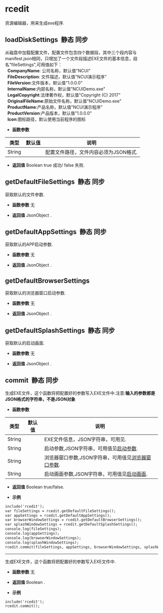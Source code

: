 # rcedit

  资源编辑器，用来生成exe程序.
  
## loadDiskSettings &nbsp;<span class="label label-static">静态</span> <span class="label label-sync">同步</span> 

  从磁盘中加载配置文件，配置文件包含四个数据段，其中三个段内容与manifest.json相同，只增加了一个文件段描述EXE文件的基本信息，段名"fileSettings",可用值如下：<br>&nbsp; **CompanyName**: 公司名称，默认值"NCUI"<br>&nbsp; **FileDescription**: 文件描述，默认值"NCUI演示程序"<br>&nbsp; **FileVersion**:文件版本，默认值"1.0.0.0"<br>&nbsp; **InternalName**:内部名称，默认值"NCUIDemo.exe"<br>&nbsp; **LegalCopyright**:法律著作权，默认值"Copyright (C) 2017"<br>&nbsp; **OriginalFileName**:原始文件名称，默认值"NCUIDemo.exe"<br>&nbsp; **ProductName**:产品名称，默认值"NCUI演示程序"<br>&nbsp; **ProductVersion**:产品版本，默认值"1.0.0.0"<br>&nbsp; **Icon**:图标路径，默认使用当前程序的图标<br>
  
* **函数参数**

<table class="table table-hover table-bordered ">
	<thead>
		<tr>
			<th class="col-xs-1">类型</th>
			<th class="col-xs-1">默认值</th>
			<th>说明</th>
		</tr>
	</thead>
	<tbody>
		<tr>
	<td>String </td>
	<td></td>
	<td>配置文件路径，文件内容必须为JSON格式.</td>
</tr>
	</tbody>
</table>

* **返回值**
  Boolean true 成功/ false 失败. 



<div class="adoc" id="div_loadDiskSettings"></div>


## getDefaultFileSettings &nbsp;<span class="label label-static">静态</span> <span class="label label-sync">同步</span> 

  获取默认的文件参数.
  
* **函数参数**  无

* **返回值**
  JsonObject . 



<div class="adoc" id="div_getDefaultFileSettings"></div>


## getDefaultAppSettings &nbsp;<span class="label label-static">静态</span> <span class="label label-sync">同步</span> 

  获取默认的APP启动参数.
  
* **函数参数**  无

* **返回值**
  JsonObject . 



<div class="adoc" id="div_getDefaultAppSettings"></div>


## getDefaultBrowserSettings &nbsp;
  获取默认的浏览器窗口启动参数.
  
* **函数参数**  无

* **返回值**
  JsonObject . 



<div class="adoc" id="div_getDefaultBrowserSettings"></div>


## getDefaultSplashSettings &nbsp;<span class="label label-static">静态</span> <span class="label label-sync">同步</span> 

  获取默认的启动画面.
  
* **函数参数**  无

* **返回值**
  JsonObject . 



<div class="adoc" id="div_getDefaultSplashSettings"></div>


## commit &nbsp;<span class="label label-static">静态</span> <span class="label label-sync">同步</span> 

  生成EXE文件，这个函数将把配置好的参数写入EXE文件中.注意:**输入的参数都是JSON格式的字符串，不是JSON对象**
  
* **函数参数**

<table class="table table-hover table-bordered ">
	<thead>
		<tr>
			<th class="col-xs-1">类型</th>
			<th class="col-xs-1">默认值</th>
			<th>说明</th>
		</tr>
	</thead>
	<tbody>
		<tr>
	<td>String </td>
	<td></td>
	<td>EXE文件信息，JSON字符串，可用见.</td>
</tr><tr>
	<td>String </td>
	<td></td>
	<td>启动参数,JSON字符串，可用值见<a href="#settings/settingsAppSettings">启动参数</a>.</td>
</tr><tr>
	<td>String </td>
	<td></td>
	<td>浏览器窗口参数,JSON字符串，可用值见<a href="#settings/settingsBrowserWindowSettings">浏览器窗口参数</a>.</td>
</tr><tr>
	<td>String </td>
	<td></td>
	<td>启动画面参数,JSON字符串，可用值见<a href="#settings/settingsSplashWindowSettings">启动画面</a>.</td>
</tr>
	</tbody>
</table>

* **返回值**
  Boolean true/false. 

* **示例**

```html
include('rcedit');
var fileSettings = rcedit.getDefaultFileSettings();
var appSettings = rcedit.getDefaultAppSettings();
var browserWindowSettings = rcedit.getDefaultBrowserSettings();
var splashWindowSettings = rcedit.getDefaultSplashSettings();
console.log(fileSettings);
console.log(appSettings);
console.log(browserWindowSettings);
console.log(splashWindowSettings);
rcedit.commit(fileSettings, appSettings, browserWindowSettings, splashWindowSettings);


```
*****
  生成EXE文件，这个函数将把配置好的参数写入EXE文件中.
  
* **函数参数**  无

* **返回值**
  Boolean . 

* **示例**

```html
include('rcedit');
rcedit.commit();

```
